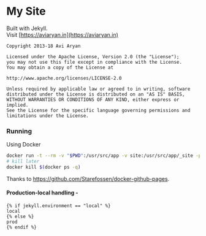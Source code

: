 # My Site


Built with Jekyll.  
Visit [https://aviaryan.in](https://aviaryan.in)
  

```
Copyright 2013-18 Avi Aryan  

Licensed under the Apache License, Version 2.0 (the "License");  
you may not use this file except in compliance with the License.  
You may obtain a copy of the License at  

http://www.apache.org/licenses/LICENSE-2.0  

Unless required by applicable law or agreed to in writing, software  
distributed under the License is distributed on an "AS IS" BASIS,  
WITHOUT WARRANTIES OR CONDITIONS OF ANY KIND, either express or implied.  
See the License for the specific language governing permissions and  
limitations under the License.  
```


### Running

Using Docker

```sh
docker run -t --rm -v "$PWD":/usr/src/app -v site:/usr/src/app/_site -p "4000:4000" --env JEKYLL_ENV=local starefossen/github-pages
# kill later
docker kill $(docker ps -q)
```

Thanks to https://github.com/Starefossen/docker-github-pages.


#### Production-local handling - 

```
{% if jekyll.environment == "local" %}
local
{% else %}
prod
{% endif %}
```
